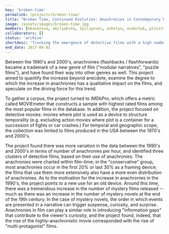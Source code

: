 ```yaml
---
key: 'broken-time'
permalink: /projects/broken-time/
title: "Broken Time, Continued Evolution: Anachronies in Contemporary Films"
image: /assets/images/broken-time.jpg
members: [mkanatova, amilyakina, tpilipovec, ashelya, osobchuk, ptinits]
collaborators: []
status: 'archive'
shortdesc: "Tracking the emergence of detective films with a high number of anachronies in the 90's"
end_date: 2017-04-01
---
```


Between the 1980's and 2000's, anachronies (flashbacks / flashforwards) became a trademark of a new genre of film ("modular narratives", "puzzle films"), and have found their way into other genres as well. This project aimed to quantify the increase beyond anecdote, examine the degree to which the increase in anachronies has a qualitative impact on the films, and speculate on the driving force for this trend.

To gather a corpus, the project turned to IMDbPro, which offers a metric called MOVIEmeter that constructs a sample with highest rated films among the most popular films in the database. In addition, the project focused on detective movies: movies where plot is used as a device to structure temporality (e.g. excluding action movies where plot is a container for a succession of fights or car crashes.) For temporal and geographic scope, the collection was limited to films produced in the USA between the 1970's and 2000's.

The project found there was more variation in the data between the 1990's and 2000's in terms of number of anachronies per hour, and identified three clusters of detective films, based on their use of anachronies. The anachronies were charted within film-time; in the "conservative" group, most anachronies occur in the first 20% or last 30% as a framing device; the films that use them more extensively also have a more even distribution of anachronies. As to the motivation for the increase in anachronies in the 1990's, the project points to a new use for an old device. Around this time, there was a tremendous increase in the number of mystery films released -- much as there was an increase in the number of mystery novels at the end of the 19th century. In the case of mystery novels, the order in which events are presented in a narrative can trigger suspense, curiosity, and surprise. Anachronies in film can play a similar role in introducing "information gaps" that contribute to the viewer's curiosity, and the project found, indeed, that the rise of the highly-anachronistic movie corresponded with the rise of "multi-protagonist" films.